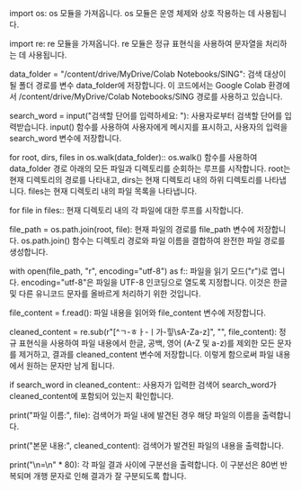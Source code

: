 import os: os 모듈을 가져옵니다. os 모듈은 운영 체제와 상호 작용하는 데 사용됩니다.

import re: re 모듈을 가져옵니다. re 모듈은 정규 표현식을 사용하여 문자열을 처리하는 데 사용됩니다.

data_folder = "/content/drive/MyDrive/Colab Notebooks/SING": 검색 대상이 될 폴더 경로를 변수 data_folder에 저장합니다. 이 코드에서는 Google Colab 환경에서 /content/drive/MyDrive/Colab Notebooks/SING 경로를 사용하고 있습니다.

search_word = input("검색할 단어를 입력하세요: "): 사용자로부터 검색할 단어를 입력받습니다. input() 함수를 사용하여 사용자에게 메시지를 표시하고, 사용자의 입력을 search_word 변수에 저장합니다.

for root, dirs, files in os.walk(data_folder):: os.walk() 함수를 사용하여 data_folder 경로 아래의 모든 파일과 디렉토리를 순회하는 루프를 시작합니다. root는 현재 디렉토리의 경로를 나타내고, dirs는 현재 디렉토리 내의 하위 디렉토리를 나타냅니다. files는 현재 디렉토리 내의 파일 목록을 나타냅니다.

for file in files:: 현재 디렉토리 내의 각 파일에 대한 루프를 시작합니다.

file_path = os.path.join(root, file): 현재 파일의 경로를 file_path 변수에 저장합니다. os.path.join() 함수는 디렉토리 경로와 파일 이름을 결합하여 완전한 파일 경로를 생성합니다.

with open(file_path, "r", encoding="utf-8") as f:: 파일을 읽기 모드("r")로 엽니다. encoding="utf-8"은 파일을 UTF-8 인코딩으로 열도록 지정합니다. 이것은 한글 및 다른 유니코드 문자를 올바르게 처리하기 위한 것입니다.

file_content = f.read(): 파일 내용을 읽어와 file_content 변수에 저장합니다.

cleaned_content = re.sub(r"[^ㄱ-ㅎㅏ-ㅣ가-힣\sA-Za-z]", "", file_content): 정규 표현식을 사용하여 파일 내용에서 한글, 공백, 영어 (A-Z 및 a-z)를 제외한 모든 문자를 제거하고, 결과를 cleaned_content 변수에 저장합니다. 이렇게 함으로써 파일 내용에서 원하는 문자만 남게 됩니다.

if search_word in cleaned_content:: 사용자가 입력한 검색어 search_word가 cleaned_content에 포함되어 있는지 확인합니다.

print("파일 이름:", file): 검색어가 파일 내에 발견된 경우 해당 파일의 이름을 출력합니다.

print("본문 내용:", cleaned_content): 검색어가 발견된 파일의 내용을 출력합니다.

print("\n=\n" * 80): 각 파일 결과 사이에 구분선을 출력합니다. 이 구분선은 80번 반복되며 개행 문자로 인해 결과가 잘 구분되도록 합니다.
